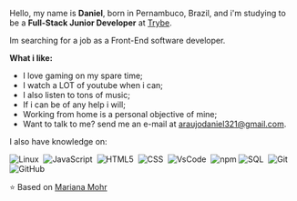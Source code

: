 Hello, my name is **Daniel**, born in Pernambuco, Brazil, and i'm studying  to be a **Full-Stack Junior Developer** at <a href="https://www.betrybe.com/">Trybe</a>.

Im searching for a job as a Front-End software developer.


**What i like:**


- I love gaming on my spare time;
- I watch a LOT of youtube when i can;
- I also listen to tons of music;
- If i can be of any help i will;
- Working from home is a personal objective of mine;
- Want to talk to me? send me an e-mail at araujodaniel321@gmail.com.

I also have knowledge on:

  ![Linux](https://img.shields.io/badge/-Linux-FCC624?style=flat=square&logo=linux&logoColor=black)&nbsp;
  ![JavaScript](https://img.shields.io/badge/-JavaScript-333333?style=flat&logo=javascript)&nbsp;
  ![HTML5](https://img.shields.io/badge/-HTML5-333333?style=flat&logo=HTML5)&nbsp;
  ![CSS](https://img.shields.io/badge/-CSS-333333?style=flat&logo=CSS3&logoColor=1572B6)&nbsp;
  ![VsCode](https://img.shields.io/badge/-VsCode-333333?style=flat&logo=visual-studio-code)&nbsp;
  ![npm](https://img.shields.io/badge/-npm-CB3837?style=flat=square&logo=npm&logoColor=white)&nbsp;![SQL](https://img.shields.io/badge/-SQL-4479A1?style=flat=square&logo=mysql&logoColor=white)&nbsp;
  ![Git](https://img.shields.io/badge/-Git-333333?style=flat&logo=git)&nbsp;
  ![GitHub](https://img.shields.io/badge/-GitHub-333333?style=flat&logo=github)&nbsp;






<!-- <h3> :rocket: &nbsp;Languages and App's </h3>

  
  
  ![React](https://img.shields.io/badge/-React-333333?style=flat&logo=react)&nbsp;
  ![Context API](https://img.shields.io/badge/-Context%20API-61DAFB?style=flat=square&logo=react&logoColor=black)&nbsp;
  ![Redux](https://img.shields.io/badge/-Redux-764ABC?style=flat=square&logo=redux&logoColor=white)&nbsp;
  ![Jest](https://img.shields.io/badge/-Jest-333333?style=flat&logo=jest)&nbsp;
  ![RTL](https://img.shields.io/badge/-RTL-61DAFB?style=flat=square&logo=react&logoColor=black)&nbsp;
  ![SQL](https://img.shields.io/badge/-SQL-4479A1?style=flat=square&logo=mysql&logoColor=white)&nbsp;
  ![MongoDB](https://img.shields.io/badge/-MongoDB-47A248?style=flat=square&logo=mongodb&logoColor=white)&nbsp;
  ![NodeJS](https://img.shields.io/badge/-Node.Js-339933?style=flat=square&logo=node-dot-js&logoColor=white)&nbsp;
  ![SCRUM](https://img.shields.io/badge/-SCRUM-blue?style=flat=square)&nbsp;
  ![Kanban](https://img.shields.io/badge/-Kanban-grey?style=flat=square)&nbsp;
  ![Drupal](https://img.shields.io/badge/-Drupal-333333?style=flat&logo=drupal)&nbsp;
  ![Jira](https://img.shields.io/badge/-Jira-333333?style=flat&logo=jira)&nbsp;
 -->

⭐️ Based on [Mariana Mohr](https://github.com/marianamohr)
